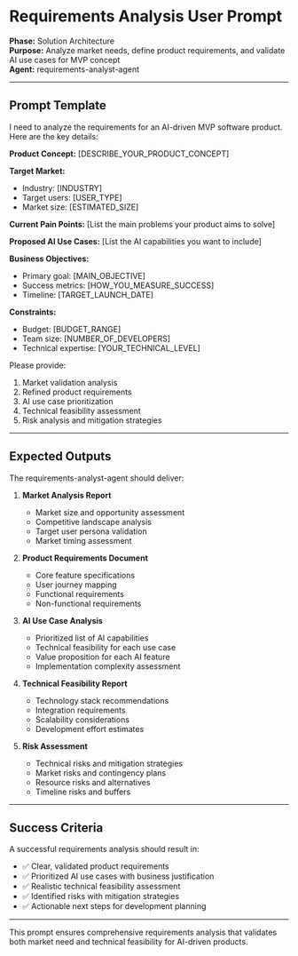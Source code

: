 # Requirements Analysis User Prompt

**Phase:** Solution Architecture  
**Purpose:** Analyze market needs, define product requirements, and validate AI use cases for MVP concept  
**Agent:** requirements-analyst-agent  

---

## Prompt Template

I need to analyze the requirements for an AI-driven MVP software product. Here are the key details:

**Product Concept:**
[DESCRIBE_YOUR_PRODUCT_CONCEPT]

**Target Market:**
- Industry: [INDUSTRY]
- Target users: [USER_TYPE]
- Market size: [ESTIMATED_SIZE]

**Current Pain Points:**
[List the main problems your product aims to solve]

**Proposed AI Use Cases:**
[List the AI capabilities you want to include]

**Business Objectives:**
- Primary goal: [MAIN_OBJECTIVE]
- Success metrics: [HOW_YOU_MEASURE_SUCCESS]
- Timeline: [TARGET_LAUNCH_DATE]

**Constraints:**
- Budget: [BUDGET_RANGE]
- Team size: [NUMBER_OF_DEVELOPERS]
- Technical expertise: [YOUR_TECHNICAL_LEVEL]

Please provide:
1. Market validation analysis
2. Refined product requirements
3. AI use case prioritization
4. Technical feasibility assessment
5. Risk analysis and mitigation strategies

---

## Expected Outputs

The requirements-analyst-agent should deliver:

1. **Market Analysis Report**
   - Market size and opportunity assessment
   - Competitive landscape analysis
   - Target user persona validation
   - Market timing assessment

2. **Product Requirements Document**
   - Core feature specifications
   - User journey mapping
   - Functional requirements
   - Non-functional requirements

3. **AI Use Case Analysis**
   - Prioritized list of AI capabilities
   - Technical feasibility for each use case
   - Value proposition for each AI feature
   - Implementation complexity assessment

4. **Technical Feasibility Report**
   - Technology stack recommendations
   - Integration requirements
   - Scalability considerations
   - Development effort estimates

5. **Risk Assessment**
   - Technical risks and mitigation strategies
   - Market risks and contingency plans
   - Resource risks and alternatives
   - Timeline risks and buffers

---

## Success Criteria

A successful requirements analysis should result in:

- ✅ Clear, validated product requirements
- ✅ Prioritized AI use cases with business justification
- ✅ Realistic technical feasibility assessment
- ✅ Identified risks with mitigation strategies
- ✅ Actionable next steps for development planning

---

This prompt ensures comprehensive requirements analysis that validates both market need and technical feasibility for AI-driven products.